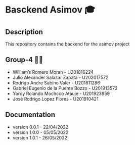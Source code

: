 # Basckend Asimov 🎓

## Description
This repository contains the backend for the asimov project

## Group-4 👨‍💻
* William’s Romero Moran - U201816224
* Julio Alexander Salazar Zapata - U202017572
* Rodrigo Andre Sabino Valer - U201811286
* Gabriel Eugenio de la Puente Bozzo - U201913572
* Yordy Rolando Mochcco Atauje - U201923959
* José Rodrigo Lopez Flores - U201910421

## Documentation
* version 0.0.1 - 22/04/2022
* version 1.0.0 - 05/05/2022
* version 1.0.1 - 26/05/2022